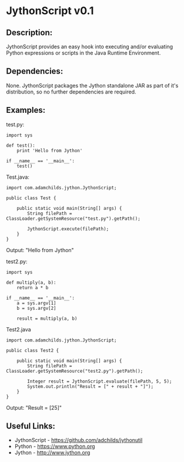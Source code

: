 # JythonScript v0.1

## Description:
JythonScript provides an easy hook into executing and/or evaluating Python expressions or scripts in the Java Runtime 
Environment.

## Dependencies:
None. JythonScript packages the Jython standalone JAR as part of it's distribution, so no further dependencies are
required.

## Examples:

  test.py:
	
	import sys
	
	def test():
		print 'Hello from Jython'
	
	if __name__ == '__main__':
		test()

  Test.java:

	import com.adamchilds.jython.JythonScript;
	
	public class Test {
	
		public static void main(String[] args) {
			String filePath = ClassLoader.getSystemResource("test.py").getPath();
			
			JythonScript.execute(filePath);
		}
	}
	
  Output: "Hello from Jython"
  
  
  test2.py:
  	
	import sys
	
	def multiply(a, b):
		return a * b

	if __name__ == '__main__':
		a = sys.argv[1]
		b = sys.argv[2]

		result = multiply(a, b)

  Test2.java

	import com.adamchilds.jython.JythonScript;
	
	public class Test2 {
	
		public static void main(String[] args) {
			String filePath = ClassLoader.getSystemResource("test2.py").getPath();
			
			Integer result = JythonScript.evaluate(filePath, 5, 5);
			System.out.println("Result = [" + result + "]");
		}
	}
	
  Output: "Result = [25]"

## Useful Links:
* JythonScript - https://github.com/adchilds/jythonutil
* Python - https://www.python.org
* Jython - http://www.jython.org